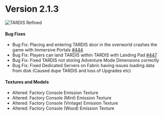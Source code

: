# Version 2.1.3

![TARDIS Refined](https://wiki.tardisrefined.net/TARDIS-Refined-Wiki/tardis_refined_v2_1.png)

#### Bug Fixes
- Bug Fix: Placing and entering TARDIS door in the overworld crashes the game with Immersive Portals [#444](https://github.com/WhoCraft/TardisRefined/issues/444)
- Bug Fix: Players can land TARDIS within TARDIS with Landing Pad [#447](https://github.com/WhoCraft/TardisRefined/issues/447)
- Bug Fix: Fixed TARDIS not storing Adventure Mode Dimensions correctly
- Bug Fix: Fixed Dedicated Servers on Fabric having issues loading data from disk (Caused dupe TARDIS and loss of Upgrades etc)

#### Textures and Models
- Altered: Factory Console Emission Texture 
- Altered: Factory Console (Mint) Emission Texture 
- Altered: Factory Console (Vintage) Emission Texture 
- Altered: Factory Console (Wood) Emission Texture 